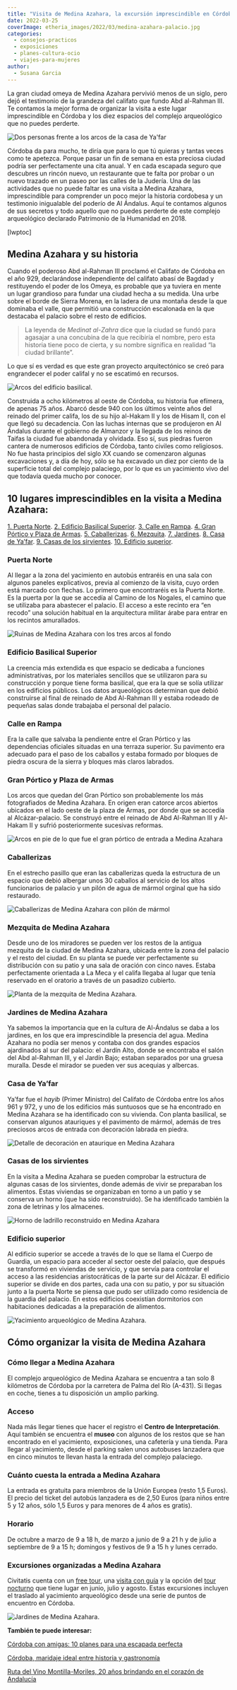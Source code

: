 ```yaml
---
title: "Visita de Medina Azahara, la excursión imprescindible en Córdoba"
date: 2022-03-25
coverImage: etheria_images/2022/03/medina-azahara-palacio.jpg
categories: 
  - consejos-practicos
  - exposiciones
  - planes-cultura-ocio
  - viajes-para-mujeres
author: 
  - Susana Garcia
---
```


La gran ciudad omeya de Medina Azahara pervivió menos de un siglo, pero dejó el 
testimonio de la grandeza del califato que fundo Abd al-Rahman III. Te contamos la mejor 
forma de organizar la visita a este lugar imprescindible en Córdoba y los diez espacios 
del complejo arqueológico que no puedes perderte. 

![Dos personas frente a los arcos de la casa de Ya'far](etheria_images/2022/03/medina-azahara-palacio.jpg "Entrada de la casa de Ya'far en Medina Azahara. © Susana García")

Córdoba da para mucho, te diría que para lo que tú quieras y tantas veces como te 
apetezca. Porque pasar un fin de semana en esta preciosa ciudad podría ser perfectamente 
una cita anual. Y en cada escapada seguro que descubres un rincón nuevo, un restaurante 
que te falta por probar o un nuevo trazado en un paseo por las calles de la Judería. Una 
de las actividades que no puede faltar es una visita a Medina Azahara, imprescindible 
para comprender un poco mejor la historia cordobesa y un testimonio inigualable del 
poderío de Al Ándalus. Aquí te contamos algunos de sus secretos y todo aquello que no 
puedes perderte de este complejo arqueológico declarado Patrimonio de la Humanidad en 
2018. 

\[lwptoc\]

## Medina Azahara y su historia

Cuando el poderoso Abd al-Rahman III proclamó el Califato de Córdoba en el año 929, 
declarándose independiente del califato abasí de Bagdad y restituyendo el poder de los 
Omeya, es probable que ya tuviera en mente un lugar grandioso para fundar una ciudad 
hecha a su medida. Una urbe sobre el borde de Sierra Morena, en la ladera de una montaña 
desde la que dominaba el valle, que permitió una construcción escalonada en la que 
destacaba el palacio sobre el resto de edificios. 

> La leyenda de _Medinat al-Zahra_ dice que la ciudad se fundó para agasajar a una 
> concubina de la que recibiría el nombre, pero esta historia tiene poco de cierta, y su 
> nombre significa en realidad “la ciudad brillante”. 

Lo que sí es verdad es que este gran proyecto arquitectónico se creó para engrandecer el 
poder califal y no se escatimó en recursos. 

![Arcos del edificio basilical.](etheria_images/2022/03/Medina-azahara-basilica.jpg "Arcos del edificio basilical. © SG")

Construida a ocho kilómetros al oeste de Córdoba, su historia fue efímera, de apenas 75 
años. Abarcó desde 940 con los últimos veinte años del reinado del primer califa, los de 
su hijo al-Hakam II y los de Hisam II, con el que llegó su decadencia. Con las luchas 
internas que se produjeron en Al Ándalus durante el gobierno de Almanzor y la llegada de 
los reinos de Taifas la ciudad fue abandonada y olvidada. Eso sí, sus piedras fueron 
cantera de numerosos edificios de Córdoba, tanto civiles como religiosos. No fue hasta 
principios del siglo XX cuando se comenzaron algunas excavaciones y, a día de hoy, sólo 
se ha excavado un diez por ciento de la superficie total del complejo palaciego, por lo 
que es un yacimiento vivo del que todavía queda mucho por conocer. 

## 10 lugares imprescindibles en la visita a Medina Azahara:

[1\. Puerta Norte](#puerta-entrada). [2\. Edificio Basilical Superior](#basilica). [3\. 
Calle en Rampa](#calle-acceso). [4\. Gran Pórtico y Plaza de Armas](#pórtico-arcos). [5\. 
Caballerizas](#caballos). [6\. Mezquita](#mezquita). [7\. Jardines](#jardines). [8\. 
Casa de Ya’far](#casa-Yafar). [9\. Casas de los sirvientes](#sirvientes). [10\. Edificio 
superior](#guardia). 

### Puerta Norte

Al llegar a la zona del yacimiento en autobús entraréis en una sala con algunos paneles 
explicativos, previa al comienzo de la visita, cuyo orden está marcado con flechas. Lo 
primero que encontraréis es la Puerta Norte. Es la puerta por la que se accedía al 
Camino de los Nogales, el camino que se utilizaba para abastecer el palacio. El acceso a 
este recinto era “en recodo” una solución habitual en la arquitectura militar árabe para 
entrar en los recintos amurallados. 

![Ruinas de Medina Azahara con los tres arcos al fondo](etheria_images/2022/03/Medina-Azahara-panoramica.jpg "Yacimiento de Medina Azahara visto desde la Puerta Norte. © SG")

### Edificio Basilical Superior

La creencia más extendida es que espacio se dedicaba a funciones administrativas, por 
los materiales sencillos que se utilizaron para su construcción y porque tiene forma 
basilical, que era la que se solía utilizar en los edificios públicos. Los datos 
arqueológicos determinan que debió construirse al final de reinado de Abd Al-Rahman III 
y estaba rodeado de pequeñas salas donde trabajaba el personal del palacio. 

### Calle en Rampa

Era la calle que salvaba la pendiente entre el Gran Pórtico y las dependencias oficiales 
situadas en una terraza superior. Su pavimento era adecuado para el paso de los caballos 
y estaba formado por bloques de piedra oscura de la sierra y bloques más claros 
labrados. 

### Gran Pórtico y Plaza de Armas

Los arcos que quedan del Gran Pórtico son probablemente los más fotografiados de Medina 
Azahara. En origen eran catorce arcos abiertos ubicados en el lado oeste de la plaza de 
Armas, por donde que se accedía al Alcázar-palacio. Se construyó entre el reinado de Abd 
Al-Rahman III y Al-Hakam II y sufrió posteriormente sucesivas reformas. 

![Arcos en pie de lo que fue el gran pórtico de entrada a Medina Azahara](etheria_images/2022/03/Medina-Azahara-gran-portico.jpg "Gran Pórtico de entrada a Medina Azahara. © SG")

### Caballerizas

En el estrecho pasillo que eran las caballerizas queda la estructura de un espacio que 
debió albergar unos 30 caballos al servicio de los altos funcionarios de palacio y un 
pilón de agua de mármol orginal que ha sido restaurado. 

![Caballerizas de Medina Azahara con pilón de mármol](etheria_images/2022/03/medina-azahara-caballerizas.jpg "Caballerizas. © SG")

### Mezquita de Medina Azahara

Desde uno de los miradores se pueden ver los restos de la antigua mezquita de la ciudad 
de Medina Azahara, ubicada entre la zona del palacio y el resto del ciudad. En su planta 
se puede ver perfectamente su distribución con su patio y una sala de oración con cinco 
naves. Estaba perfectamente orientada a La Meca y el califa llegaba al lugar que tenía 
reservado en el oratorio a través de un pasadizo cubierto. 

![Planta de la mezquita de Medina Azahara.](etheria_images/2022/03/medina-azahara-mezquita.jpg "Planta de la mezquita de Medina Azahara. © SG")

### Jardines de Medina Azahara

Ya sabemos la importancia que en la cultura de Al-Ándalus se daba a los jardines, en los 
que era imprescindible la presencia del agua. Medina Azahara no podía ser menos y 
contaba con dos grandes espacios ajardinados al sur del palacio: el Jardín Alto, donde 
se encontraba el salón del Abd al-Rahman III, y el Jardín Bajo; estaban separados por 
una gruesa muralla. Desde el mirador se pueden ver sus acequias y albercas. 

### Casa de Ya’far

Ya’far fue el _hayib_ (Primer Ministro) del Califato de Córdoba entre los años 961 y 
972, y uno de los edificios más suntuosos que se ha encontrado en Medina Azahara se ha 
identificado con su vivienda. Con planta basilical, se conservan algunos atauriques y el 
pavimento de mármol, además de tres preciosos arcos de entrada con decoración labrada en 
piedra. 

![Detalle de decoración en ataurique en Medina Azahara](etheria_images/2022/03/medina-azahara-detalle-ataurique.jpg "Ataurique en la casa de Ya'far. © SG")

### Casas de los sirvientes

En la visita a Medina Azahara se pueden comprobar la estructura de algunas casas de los 
sirvientes, donde además de vivir se preparaban los alimentos. Estas viviendas se 
organizaban en torno a un patio y se conserva un horno (que ha sido reconstruido). Se ha 
identificado también la zona de letrinas y los almacenes. 

![Horno de ladrillo reconstruido en Medina Azahara](etheria_images/2022/03/medina-azahara-horno.jpg "Horno reconstruido en las casas de los sirvientes. © SG")

### Edificio superior

Al edificio superior se accede a través de lo que se llama el Cuerpo de Guardia, un 
espacio para acceder al sector oeste del palacio, que después se transformó en viviendas 
de servicio, y que servía para controlar el acceso a las residencias aristocráticas de 
la parte sur del Alcázar. El edificio superior se divide en dos partes, cada una con su 
patio, y por su situación junto a la puerta Norte se piensa que pudo ser utilizado como 
residencia de la guardia del palacio. En estos edificios coexistían dormitorios con 
habitaciones dedicadas a la preparación de alimentos. 

![Yacimiento arqueológico de Medina Azahara.](etheria_images/2022/03/medina-azahara-ruinas.jpg "Yacimiento arqueológico de Medina Azahara. © SG")

## Cómo organizar la visita de Medina Azahara

### Cómo llegar a Medina Azahara

El complejo arqueológico de Medina Azahara se encuentra a tan solo 8 kilómetros de 
Córdoba por la carretera de Palma del Río (A-431). Si llegas en coche, tienes a tu 
disposición un amplio parking. 

### Acceso

Nada más llegar tienes que hacer el registro el **Centro de Interpretación**. Aquí 
también se encuentra el **museo** con algunos de los restos que se han encontrado en el 
yacimiento, exposiciones, una cafetería y una tienda. Para llegar al yacimiento, desde 
el parking salen unos autobuses lanzadera que en cinco minutos te llevan hasta la 
entrada del complejo palaciego. 

### Cuánto cuesta la entrada a Medina Azahara

La entrada es gratuita para miembros de la Unión Europea (resto 1,5 Euros). El precio 
del ticket del autobús lanzadera es de 2,50 Euros (para niños entre 5 y 12 años, sólo 
1,5 Euros y para menores de 4 años es gratis). 

### Horario

De octubre a marzo de 9 a 18 h, de marzo a junio de 9 a 21 h y de julio a septiembre de 
9 a 15 h; domingos y festivos de 9 a 15 h y lunes cerrado. 

### Excursiones organizadas a Medina Azahara

Civitatis cuenta con un [free 
tour](https://www.civitatis.com/es/cordoba/free-tour-medina-azahara/?aid=10211), una [visita 
con guía](https://www.civitatis.com/es/cordoba/visita-guiada-medina-azahara/?aid=10211) 
y la opción del [tour 
nocturno](https://www.civitatis.com/es/cordoba/tour-nocturno-medina-azahara/?aid=10211) 
que tiene lugar en junio, julio y agosto. Estas excursiones incluyen el traslado al 
yacimiento arqueológico desde una serie de puntos de encuentro en Córdoba. 

![Jardines de Medina Azahara.](etheria_images/2022/03/medina-azahara-jardines.jpg "Jardines de Medina Azahara. © SG")

**También te puede interesar:** 

[Córdoba con amigas: 10 planes para una escapada 
perfecta](https://etheriamagazine.com/2021/08/25/planes-que-hacer-en-cordoba-con-amigas/) 

[Córdoba, maridaje ideal entre historia y 
gastronomía](https://etheriamagazine.com/2019/03/25/viaje-amigas-que-comer-dormir-cordoba/) 

[Ruta del Vino Montilla-Moriles, 20 años brindando en el corazón de 
Andalucía](https://etheriamagazine.com/2022/01/11/ruta-del-vino-montilla-moriles-20-aniversario/)
